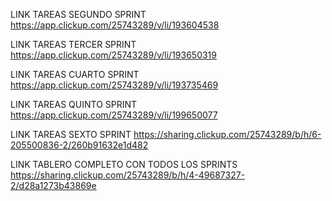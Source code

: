 LINK TAREAS SEGUNDO SPRINT
https://app.clickup.com/25743289/v/li/193604538

LINK TAREAS TERCER SPRINT
https://app.clickup.com/25743289/v/li/193650319 

LINK TAREAS CUARTO SPRINT
https://app.clickup.com/25743289/v/li/193735469

LINK TAREAS QUINTO SPRINT
https://app.clickup.com/25743289/v/li/199650077

LINK TAREAS SEXTO SPRINT
https://sharing.clickup.com/25743289/b/h/6-205500836-2/260b91632e1d482


LINK TABLERO COMPLETO CON TODOS LOS SPRINTS
https://sharing.clickup.com/25743289/b/h/4-49687327-2/d28a1273b43869e
